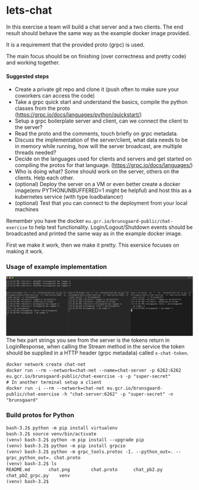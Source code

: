 # lets-chat

In this exercise a team will build a chat server and a two clients. The end
result should behave the same way as the example docker image provided.

It is a requirement that the provided proto (grpc) is used.

The main focus should be on finishing (over correctness and pretty code) and working together.

#### Suggested steps

 - Create a private git repo and clone it (push often to make sure your coworkers can access the code)
 - Take a grpc quick start and understand the basics, compile the python classes from the proto (https://grpc.io/docs/languages/python/quickstart/)
 - Setup a grpc boilerplate server and client, can we connect the client to the server? 
 - Read the proto and the comments, touch briefly on grpc metadata.
 - Discuss the implementation of the server/client, what data needs to be in memory while running, how will the server broadcast, are multiple threads needed?
 - Decide on the languages used for clients and servers and get started on compiling the protos for that language. (https://grpc.io/docs/languages/)
 - Who is doing what? Some should work on the server, others on the clients. Help each other.
 - (optional) Deploy the server on a VM or even better create a docker image(env PYTHONUNBUFFERED=1 might be helpful) and host this as a kubernetes service (with type loadbalancer)
 - (optional) Test that you can connect to the deployment from your local machines

Remember you have the docker `eu.gcr.io/brunsgaard-public/chat-exercise` to
help test functionality. Login/Logout/Shutdown events should be broadcasted and printed the
same way as in the example docker image.


First we make it work, then we make it pretty. This exersice focuses on making it work.


### Usage of example implementation
![chat](chat.png)
The hex part strings you see from the server is the tokens return in
LoginResponse, when calling the Stream method in the service the token should
be supplied in a HTTP header (grpc metadata) called `x-chat-token`.
```
docker network create chat-net
docker run --rm --network=chat-net --name=chat-server -p 6262:6262 eu.gcr.io/brunsgaard-public/chat-exercise -s -p "super-secret"
# In another terminal setup a client
docker run -i --rm --network=chat-net eu.gcr.io/brunsgaard-public/chat-exercise -h "chat-server:6262" -p "super-secret" -n "brunsgaard"

```

### Build protos for Python
```
bash-3.2$ python -m pip install virtualenv
bash-3.2$ source venv/bin/activate
(venv) bash-3.2$ python -m pip install --upgrade pip
(venv) bash-3.2$ python -m pip install grpcio
(venv) bash-3.2$ python -m grpc_tools.protoc -I. --python_out=. --grpc_python_out=. chat.proto
(venv) bash-3.2$ ls
README.md		chat.png		chat.proto		chat_pb2.py		chat_pb2_grpc.py	venv
(venv) bash-3.2$
```
